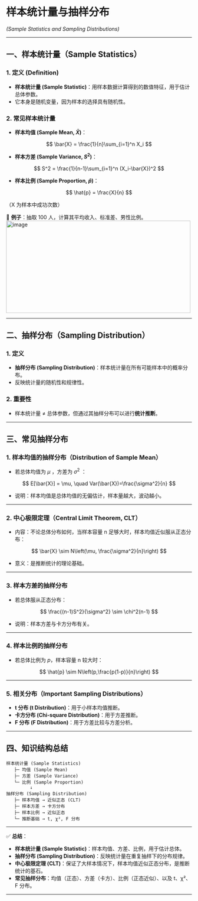 


# 样本统计量与抽样分布

*(Sample Statistics and Sampling Distributions)*

---

## 一、样本统计量（Sample Statistics）

### 1. 定义 (Definition)

* **样本统计量 (Sample Statistic)**：用样本数据计算得到的数值特征，用于估计总体参数。
* 它本身是随机变量，因为样本的选择具有随机性。

### 2. 常见样本统计量

* **样本均值 (Sample Mean, $\bar{X}$)**：

$$
\bar{X} = \frac{1}{n}\sum_{i=1}^n X_i
$$

* **样本方差 (Sample Variance, $S^2$)**：

$$
S^2 = \frac{1}{n-1}\sum_{i=1}^n (X_i-\bar{X})^2
$$

* **样本比例 (Sample Proportion, $\hat{p}$)**：

$$
\hat{p} = \frac{X}{n}
$$

  （X 为样本中成功次数）

📍 **例子**：抽取 100 人，计算其平均收入、标准差、男性比例。
<img width="500" height="250" alt="image" src="https://github.com/user-attachments/assets/43eef9a3-8732-48dd-9e2e-47a4a18fdcba" />

---

## 二、抽样分布（Sampling Distribution）

### 1. 定义

* **抽样分布 (Sampling Distribution)**：样本统计量在所有可能样本中的概率分布。
* 反映统计量的随机性和规律性。

### 2. 重要性

* 样本统计量 ≠ 总体参数，但通过其抽样分布可以进行**统计推断**。

---

## 三、常见抽样分布

### 1. 样本均值的抽样分布（Distribution of Sample Mean）

* 若总体均值为 $\mu$ ，方差为 $\sigma^2$ ：

$$
E[\bar{X}] = \mu, \quad Var(\bar{X})=\frac{\sigma^2}{n}
$$

* 说明：样本均值是总体均值的无偏估计，样本量越大，波动越小。

---

### 2. 中心极限定理（Central Limit Theorem, CLT）

* 内容：不论总体分布如何，当样本容量 n 足够大时，样本均值近似服从正态分布：

$$
\bar{X} \sim N\left(\mu, \frac{\sigma^2}{n}\right)
$$

* 意义：是推断统计的理论基础。

---

### 3. 样本方差的抽样分布

* 若总体服从正态分布：

$$
\frac{(n-1)S^2}{\sigma^2} \sim \chi^2(n-1)
$$

* 说明：样本方差与卡方分布有关。

---

### 4. 样本比例的抽样分布

* 若总体比例为 $p$，样本容量 n 较大时：

$$
\hat{p} \sim N\left(p,\frac{p(1-p)}{n}\right)
$$

---

### 5. 相关分布（Important Sampling Distributions）

* **t 分布 (t Distribution)**：用于小样本均值推断。
* **卡方分布 (Chi-square Distribution)**：用于方差推断。
* **F 分布 (F Distribution)**：用于方差比较与方差分析。

---

## 四、知识结构总结

```
样本统计量 (Sample Statistics)
   ├─ 均值 (Sample Mean)
   ├─ 方差 (Sample Variance)
   └─ 比例 (Sample Proportion)
         ↓
抽样分布 (Sampling Distribution)
   ├─ 样本均值 → 近似正态 (CLT)
   ├─ 样本方差 → 卡方分布
   ├─ 样本比例 → 近似正态
   └─ 推断基础 → t, χ², F 分布
```

---

✅ **总结**：

* **样本统计量 (Sample Statistic)**：样本均值、方差、比例，用于估计总体。
* **抽样分布 (Sampling Distribution)**：反映统计量在重复抽样下的分布规律。
* **中心极限定理 (CLT)**：保证了大样本情况下，样本均值近似正态分布，是推断统计的基石。
* **常见抽样分布**：均值（正态）、方差（卡方）、比例（正态近似）、以及 t、χ²、F 分布。

---

